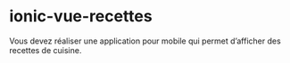 # ionic-vue-recettes
Vous devez réaliser une application pour mobile qui permet d’afficher des recettes de cuisine.
